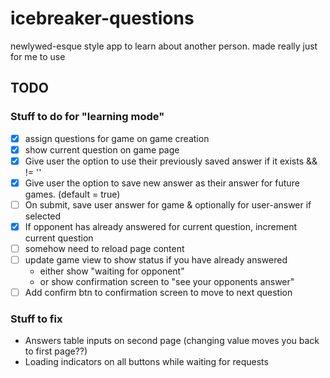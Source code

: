 # icebreaker-questions
newlywed-esque style app to learn about another person. made really just for me to use

## TODO
### Stuff to do for "learning mode"

* [x] assign questions for game on game creation
* [x] show current question on game page
* [x] Give user the option to use their previously saved answer if it exists && != ''
* [x] Give user the option to save new answer as their answer for future games. (default = true)
* [ ] On submit, save user answer for game & optionally for user-answer if selected
* [x] If opponent has already answered for current question, increment current question
* [ ] somehow need to reload page content
* [ ] update game view to show status if you have already answered
    * either show "waiting for opponent"
    * or show confirmation screen to "see your opponents answer"
* [ ] Add confirm btn to confirmation screen to move to next question

### Stuff to fix
* Answers table inputs on second page (changing value moves you back to first page??)
* Loading indicators on all buttons while waiting for requests